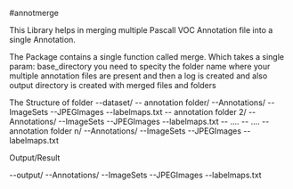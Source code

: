 #annotmerge

This Library helps in merging multiple Pascall VOC Annotation file into a single Annotation.

The Package contains a single function called merge. Which takes a single param: base_directory
you need to specity the folder name where your multiple annotation files are present and then a log 
is created and also output directory is created with merged files and folders

The Structure of folder
--dataset/
    -- annotation folder/
        --Annotations/
        --ImageSets
        --JPEGImages
        --labelmaps.txt
    -- annotation folder 2/
        --Annotations/
        --ImageSets
        --JPEGImages
        --labelmaps.txt
    -- ....
    -- ....
    -- annotation folder n/
        --Annotations/
        --ImageSets
        --JPEGImages
        --labelmaps.txt 

Output/Result

--output/
    --Annotations/
    --ImageSets
    --JPEGImages
    --labelmaps.txt
